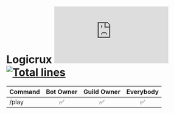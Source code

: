 # Logicrux [![Discord Version](https://img.shields.io/npm/v/discord.js?color=%237289da&label=Discord.js)](https://github.com/discordjs/discord.js) [![Total lines](https://img.shields.io/tokei/lines/github/mariod8/Logicrux?color=red)](https://github.com/XAMPPRocky/tokei)

| Command | Bot Owner | Guild Owner | Everybody | 
|----------------|:---------------:|:---------------:|:----------------:|
| /play | ✅ | ✅ | ✅  |
